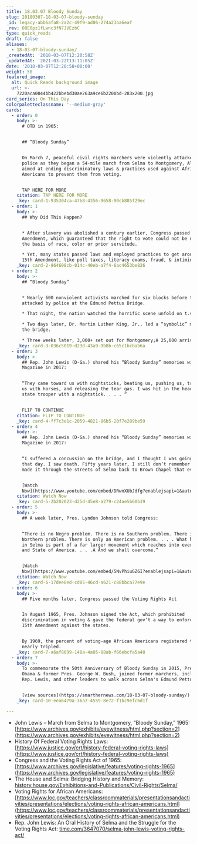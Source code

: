 ```yaml
---
title: 18.03.07 Bloody Sunday
slug: 20180307-18-03-07-bloody-sunday
_id: legacy-abb6afa8-2a2c-49f9-ad06-274a23ba6eaf
_rev: O8E8pz1fLwnc3fN7JVEzbC
type: quick_reads
draft: false
aliases:
  - 18-03-07-bloody-sunday/
_createdAt: '2018-03-07T12:20:58Z'
_updatedAt: '2021-03-22T13:11:05Z'
date: '2018-03-07T12:20:58+00:00'
weight: 50
featured_image:
  alt: Quick Reads background image
  url: >-
    7220aca0044bb422bbebd30ae263a9ce6b2200bd-283x200.jpg
card_series: On This Day
colorpaletteclassname: '--medium-gray'
cards:
  - order: 0
    body: >-
      # OTD in 1965:


      ## “Bloody Sunday”


      On March 7, peaceful civil rights marchers were violently attacked by
      police as they began a 54-mile march from Selma to Montgomery, Alabama
      aimed at ending discriminatory laws & practices used against African
      Americans to prevent them from voting.


      TAP HERE FOR MORE
    citation: TAP HERE FOR MORE
    _key: card-1-935304ca-47b8-4356-9658-90cb885f29ec
  - order: 1
    body: >-
      ## Why Did This Happen?


      * After slavery was abolished a century earlier, Congress passed the 15th
      Amendment, which guaranteed that the right to vote could not be denied on
      the basis of race, color or prior servitude.

      * Yet, many states passed laws and employed practices to get around the
      15th Amendment, like poll taxes, literacy exams, fraud, & intimidation.
    _key: card-2-964608cb-014c-40eb-a7f4-6ac4653be826
  - order: 2
    body: >-
      ## “Bloody Sunday”


      * Nearly 600 nonviolent activists marched for six blocks before they were
      attacked by police at the Edmund Pettus Bridge.

      * That night, the nation watched the horrific scene unfold on t.v.

      * Two days later, Dr. Martin Luther King, Jr., led a “symbolic” march to
      the bridge.

      * Three weeks later, 3,000+ set out for Montgomery;A 25,000 arrived.
    _key: card-3-036c5019-d23d-43a9-9b8b-c65c1bcbab6a
  - order: 3
    body: >-
      ## Rep. John Lewis (D-Ga.) shared his “Bloody Sunday” memories with TIME
      Magazine in 2017:


      “They came toward us with nightsticks, beating us, pushing us, trampling
      us with horses, and releasing the tear gas. I was hit in the head by a
      state trooper with a nightstick. . . . “


      FLIP TO CONTINUE
    citation: FLIP TO CONTINUE
    _key: card-4-ff7c3e1c-2059-4821-86b5-20f7e289be59
  - order: 4
    body: >-
      ## Rep. John Lewis (D-Ga.) shared his “Bloody Sunday” memories with TIME
      Magazine in 2017:


      “I suffered a concussion on the bridge, and I thought I was going to die
      that day. I saw death. Fifty years later, I still don’t remember how I
      made it through the streets of Selma back to Brown Chapel that evening.”


      [Watch
      Now](https://www.youtube.com/embed/DRwnXUbJdfg?enablejsapi=1&autoplay=1&rel=0)
    citation: Watch Now
    _key: card-5-2b202023-d25d-45e8-a279-c24ae5b60b19
  - order: 5
    body: >-
      ## A week later, Pres. Lyndon Johnson told Congress:


      “There is no Negro problem. There is no Southern problem. There is no
      Northern problem. There is only an American problem. . . . What happened
      in Selma is part of a far larger movement which reaches into every section
      and State of America. . . .A And we shall overcome.”


      [Watch
      Now](https://www.youtube.com/embed/5NvPhiuGZ6I?enablejsapi=1&autoplay=1&rel=0)
    citation: Watch Now
    _key: card-6-17dee8ed-cd05-46cd-a621-c88bbca77e9e
  - order: 6
    body: >-
      ## Five months later, Congress passed the Voting Rights Act


      In August 1965, Pres. Johnson signed the Act, which prohibited
      discrimination in voting & gave the federal gov’t a way to enforce the
      15th Amendment against the states.


      By 1969, the percent of voting-age African Americans registered to vote
      nearly tripled.
    _key: card-7-a6af8699-148a-4a05-88ab-f66ebcfa5a48
  - order: 7
    body: >-
      To commemorate the 50th Anniversary of Bloody Sunday in 2015, Pres. Barack
      Obama & former Pres. George W. Bush, joined former marchers, including
      Rep. Lewis, and other leaders to walk across Selma's Edmund Pettus Bridge.


      [view sources](https://smarthernews.com/18-03-07-bloody-sunday/)
    _key: card-10-eea6479a-36a7-4559-8e72-f1bc9efc6d1f

---
```

* John Lewis – March from Selma to Montgomery, “Bloody Sunday,” 1965: [https://www.archives.gov/exhibits/eyewitness/html.php?section=2](https://www.archives.gov/exhibits/eyewitness/html.php?section=2)
* History Of Federal Voting Rights Laws: [https://www.justice.gov/crt/history-federal-voting-rights-laws](https://www.justice.gov/crt/history-federal-voting-rights-laws)
* Congress and the Voting Rights Act of 1965: [https://www.archives.gov/legislative/features/voting-rights-1965](https://www.archives.gov/legislative/features/voting-rights-1965)
* The House and Selma: Bridging History and Memory: [history.house.gov/Exhibitions-and-Publications/Civil-Rights/Selma/](http://history.house.gov/Exhibitions-and-Publications/Civil-Rights/Selma/)
* Voting Rights for African Americans: [https://www.loc.gov/teachers/classroommaterials/presentationsandactivities/presentations/elections/voting-rights-african-americans.html](https://www.loc.gov/teachers/classroommaterials/presentationsandactivities/presentations/elections/voting-rights-african-americans.html)
* Rep. John Lewis: An Oral History of Selma and the Struggle for the Voting Rights Act: [time.com/3647070/selma-john-lewis-voting-rights-act/](http://time.com/3647070/selma-john-lewis-voting-rights-act/)